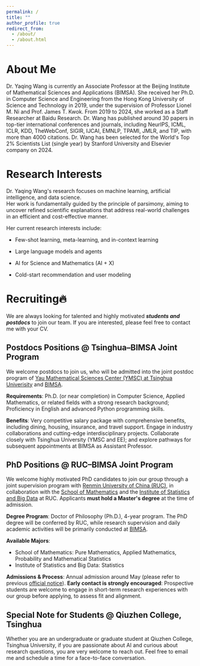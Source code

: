 ```yaml
---
permalink: /
title: ""
author_profile: true
redirect_from: 
  - /about/
  - /about.html
---
```

# About Me

Dr. Yaqing Wang is currently an Associate Professor at the Beijing Institute of Mathematical Sciences and Applications (BIMSA). 
She received her Ph.D. in Computer Science and Engineering from the Hong Kong University of Science and Technology in 2019, under the supervision of Professor Lionel M. Ni and Prof. James T. Kwok. 
From 2019 to 2024, she worked as a Staff Researcher at Baidu Research.
Dr. Wang has published around 30 papers in top-tier international conferences and journals, including NeurIPS, ICML, ICLR, KDD, TheWebConf, SIGIR, IJCAI, EMNLP, TPAMI, JMLR, and TIP, with more than 4000 citations. 
Dr. Wang has been selected for the World's Top 2% Scientists List (single year) by Stanford University and Elsevier company on 2024.


# Research Interests

Dr. Yaqing Wang's research focuses on machine learning, artificial intelligence, and data science.  
Her work is fundamentally guided by the principle of parsimony, aiming to uncover refined scientific explanations that address real-world challenges in an efficient and cost-effective manner.  

Her current research interests include:

- Few-shot learning, meta-learning, and in-context learning

- Large language models and agents

- AI for Science and Mathematics (AI + X)

- Cold-start recommendation and user modeling


# Recruiting🔥

We are always looking for talented and highly motivated ***students and postdocs*** to join our team. 
If you are interested, please feel free to contact me with your CV.

## Postdocs Positions @ Tsinghua–BIMSA Joint Program 

We welcome postdocs to join us, who will be admitted into the joint postdoc program of [Yau Mathematical Sciences Center (YMSC) at Tsinghua Univerisity](https://ymsc.tsinghua.edu.cn/en/index.htm) and [BIMSA](https://www.bimsa.cn). 

**Requirements**: Ph.D. (or near completion) in Computer Science, Applied Mathematics, or related fields with a strong research background; Proficiency in English and advanced Python programming skills.

**Benefits**: Very competitive salary package with comprehensive benefits, including dining, housing, insurance, and travel support. Engage in industry collaborations and cutting-edge interdisciplinary projects. Collaborate closely with Tsinghua University (YMSC and EE); and explore pathways for subsequent appointments at BIMSA as Assistant Professor. 

## PhD Positions @ RUC–BIMSA Joint Program 

We welcome highly motivated PhD candidates to join our group through a joint supervision program with [Renmin University of China (RUC)](https://www.ruc.edu.cn), in collaboration with the [School of Mathematics](http://math.ruc.edu.cn/) and the [Institute of Statistics and Big Data](http://isbd.ruc.edu.cn/English/index.htm) at RUC. Applicants **must hold a Master's degree** at the time of admission.

**Degree Program**: Doctor of Philosophy (Ph.D.), 4-year program. The PhD degree will be conferred by RUC, while research supervision and daily academic activities will be primarily conducted at [BIMSA](https://www.bimsa.cn).

**Available Majors**:  
- School of Mathematics: Pure Mathematics, Applied Mathematics, Probability and Mathematical Statistics  
- Institute of Statistics and Big Data: Statistics  

**Admissions & Process**:  Annual admission around May (please refer to previous [official notice](https://mp.weixin.qq.com/s/UilQYJIqQEQsS4hgAz8TzQ)). **Early contact is strongly encouraged**: Prospective students are welcome to engage in short-term research experiences with our group before applying, to assess fit and alignment. 


## Special Note for Students @ Qiuzhen College, Tsinghua

Whether you are an undergraduate or graduate student at Qiuzhen College, Tsinghua University, if you are passionate about AI and curious about research questions, you are very welcome to reach out. Feel free to email me and schedule a time for a face-to-face conversation. 
